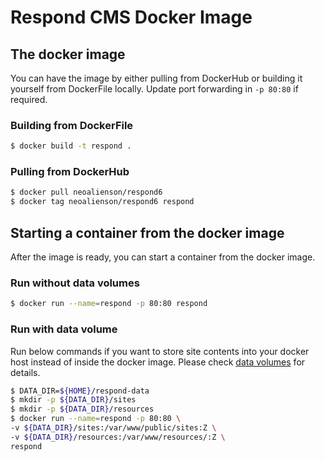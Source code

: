 # Respond CMS Docker Image

## The docker image
You can have the image by either pulling from DockerHub or building it yourself from
DockerFile locally. Update port forwarding in `-p 80:80` if required. 

### Building from DockerFile

``` bash
$ docker build -t respond .
```

### Pulling from DockerHub

```bash
$ docker pull neoalienson/respond6
$ docker tag neoalienson/respond6 respond
```

## Starting a container from the docker image
After the image is ready, you can start a container from the docker image. 
 
### Run without data volumes
```bash
$ docker run --name=respond -p 80:80 respond
```

### Run with data volume

Run below commands if you want to store site contents into your docker host instead of inside the docker image.
Please check [data volumes](https://docs.docker.com/engine/userguide/containers/dockervolumes/) for details.

``` bash
$ DATA_DIR=${HOME}/respond-data
$ mkdir -p ${DATA_DIR}/sites 
$ mkdir -p ${DATA_DIR}/resources 
$ docker run --name=respond -p 80:80 \
-v ${DATA_DIR}/sites:/var/www/public/sites:Z \
-v ${DATA_DIR}/resources:/var/www/resources/:Z \
respond
```


